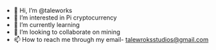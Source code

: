 - 👋 Hi, I’m @taleworks
- 👀 I’m interested in Pi cryptocurrency
- 🌱 I’m currently learning 
- 💞️ I’m looking to collaborate on mining
- 📫 How to reach me through my email- talewroksstudios@gmail.com

<!---
taleworks/taleworks is a ✨ special ✨ repository because its `README.md` (this file) appears on your GitHub profile.
You can click the Preview link to take a look at your changes.
--->

